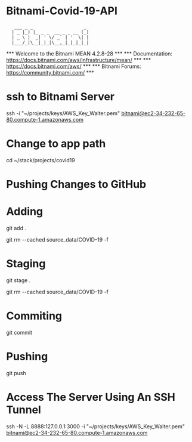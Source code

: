 # Bitnami-Covid-19-API

       ___ _ _                   _
      | _ |_) |_ _ _  __ _ _ __ (_)
      | _ \ |  _| ' \/ _` | '  \| |
      |___/_|\__|_|_|\__,_|_|_|_|_|

  *** Welcome to the Bitnami MEAN 4.2.8-28                              ***
  *** Documentation:  https://docs.bitnami.com/aws/infrastructure/mean/ ***
  ***                 https://docs.bitnami.com/aws/                     ***
  *** Bitnami Forums: https://community.bitnami.com/                    ***

# ssh to Bitnami Server
 ssh -i "~/projects/keys/AWS_Key_Walter.pem" bitnami@ec2-34-232-65-80.compute-1.amazonaws.com


# Change to app path
 cd ~/stack/projects/covid19

# Pushing Changes to GitHub

# Adding 
git add .

git rm --cached source_data/COVID-19 -f

# Staging
git stage .

git rm --cached source_data/COVID-19 -f

# Commiting
git commit

# Pushing
git push

# Access The Server Using An SSH Tunnel
 ssh -N -L 8888:127.0.0.1:3000 -i "~/projects/keys/AWS_Key_Walter.pem" bitnami@ec2-34-232-65-80.compute-1.amazonaws.com
